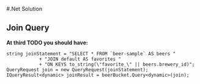 #.Net Solution
## Join Query
**At third TODO you should have:**

```
string joinStatement = "SELECT * FROM `beer-sample` AS beers "
            + "JOIN default AS favorites "
            + "ON KEYS to_string(\"favorite_\" || beers.brewery_id)";
QueryRequest join = new QueryRequest(joinStatement);
IQueryResult<dynamic> joinResult = beerBucket.Query<dynamic>(join);
```